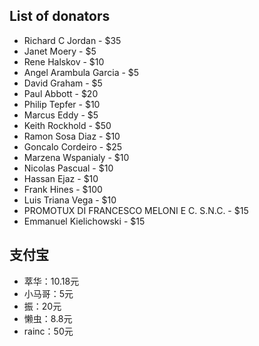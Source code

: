 ## List of donators

* Richard C Jordan - $35
* Janet Moery - $5
* Rene Halskov - $10
* Angel Arambula Garcia - $5
* David Graham - $5
* Paul Abbott - $20
* Philip Tepfer - $10
* Marcus Eddy - $5
* Keith Rockhold - $50
* Ramon Sosa Diaz - $10
* Goncalo Cordeiro - $25
* Marzena Wspanialy - $10
* Nicolas Pascual - $10
* Hassan Ejaz - $10
* Frank Hines - $100
* Luis Triana Vega - $10
* PROMOTUX DI FRANCESCO MELONI E C. S.N.C. - $15
* Emmanuel Kielichowski - $15

## 支付宝

* 萃华：10.18元
* 小马哥：5元
* 振：20元
* 懒虫：8.8元
* rainc：50元